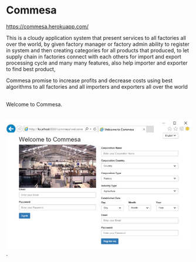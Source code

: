 # Commesa
  https://commesa.herokuapp.com/
  
 This is a cloudy application system that present services to all factories all over the world, by given factory manager or factory admin ability to register in system and then creating categories for all products that produced, to let supply chain in factories connect with each others for import and export processing cycle and many many features, also help importer and exporter to find best product,
 
Commesa promise to increase profits and decrease costs using best algorithms to all factories and all importers and exporters all over the world                                                                           

Welcome to Commesa.                                                                                                                                                                                                                                               
![alt tag](https://raw.githubusercontent.com/ibrahim1hero1/commesa/master/readme/images/Commesa.png).   
